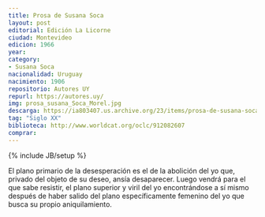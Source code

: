 ```yaml
---
title: Prosa de Susana Soca
layout: post
editorial: Edición La Licorne
ciudad: Montevideo
edicion: 1966
year: 
category: 
- Susana Soca
nacionalidad: Uruguay
nacimiento: 1906
repositorio: Autores UY
repurl: https://autores.uy/
img: prosa_susana_Soca_Morel.jpg
descarga: https://ia803407.us.archive.org/23/items/prosa-de-susana-soca/Prosa%20de%20Susana%20Soca.pdf
tag: "Siglo XX"
biblioteca: http://www.worldcat.org/oclc/912082607
comprar: 
---
```

{% include JB/setup %}

El plano primario de la desesperación es el de la abolición del yo que, privado del objeto de su deseo, ansía desaparecer. Luego vendrá para el que sabe resistir, el plano superior y viril del yo encontrándose a sí mismo después de haber salido del plano específicamente femenino del yo que busca su propio aniquilamiento. 
